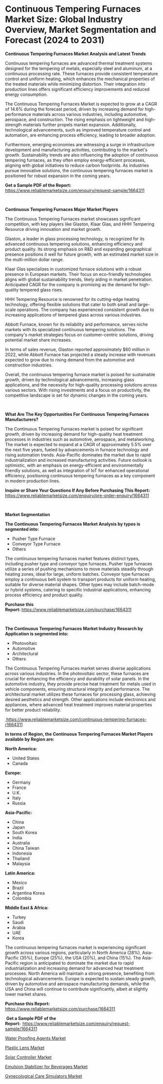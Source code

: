 <p><h1>Continuous Tempering Furnaces Market Size: Global Industry Overview, Market Segmentation and Forecast (2024 to 2031)</h1></p><p><strong>Continuous Tempering Furnaces Market Analysis and Latest Trends</strong></p>
<p><p>Continuous tempering furnaces are advanced thermal treatment systems designed for the tempering of metals, especially steel and aluminum, at a continuous processing rate. These furnaces provide consistent temperature control and uniform heating, which enhances the mechanical properties of the treated materials while minimizing distortion. Their integration into production lines offers significant efficiency improvements and reduced energy consumption.</p><p>The Continuous Tempering Furnaces Market is expected to grow at a CAGR of 14.6% during the forecast period, driven by increasing demand for high-performance materials across various industries, including automotive, aerospace, and construction. The rising emphasis on lightweight and high-strength materials further propels market expansion. Additionally, technological advancements, such as improved temperature control and automation, are enhancing process efficiency, leading to broader adoption.</p><p>Furthermore, emerging economies are witnessing a surge in infrastructure development and manufacturing activities, contributing to the market's growth. Sustainability trends are also influencing the adoption of continuous tempering furnaces, as they often employ energy-efficient processes, aligning with global initiatives to reduce carbon footprints. As industries pursue innovative solutions, the continuous tempering furnaces market is positioned for robust expansion in the coming years.</p></p>
<p><strong>Get a Sample PDF of the Report:&nbsp;</strong> <a href="https://www.reliablemarketsize.com/enquiry/request-sample/1664311?utm_campaign=1167&utm_medium=2&utm_source=Github&utm_content=ia&utm_term=09122024&utm_id=continuous-tempering-furnaces">https://www.reliablemarketsize.com/enquiry/request-sample/1664311</a></p>
<p>&nbsp;</p>
<p><strong>Continuous Tempering Furnaces Major Market Players</strong></p>
<p><p>The Continuous Tempering Furnaces market showcases significant competition, with key players like Glaston, Klaar Glas, and HHH Tempering Resource driving innovation and market growth. </p><p>Glaston, a leader in glass processing technology, is recognized for its advanced continuous tempering solutions, enhancing efficiency and product quality. Its strong emphasis on R&D and expanding geographical presence positions it well for future growth, with an estimated market size in the multi-million dollar range.</p><p>Klaar Glas specializes in customized furnace solutions with a robust presence in European markets. Their focus on eco-friendly technologies aligns with global sustainability trends, likely aiding in market penetration. Anticipated CAGR for the company is promising as the demand for high-quality tempered glass rises.</p><p>HHH Tempering Resource is renowned for its cutting-edge heating technology, offering flexible solutions that cater to both small and large-scale operations. The company has experienced consistent growth due to increasing applications of tempered glass across various industries.</p><p>Abbott Furnace, known for its reliability and performance, serves niche markets with its specialized continuous tempering solutions. The company's market strategies focus on customer-centric solutions, driving potential market share increases.</p><p>In terms of sales revenue, Glaston reported approximately $60 million in 2022, while Abbott Furnace has projected a steady increase with revenues expected to grow due to rising demand from the automotive and construction industries.</p><p>Overall, the continuous tempering furnace market is poised for sustainable growth, driven by technological advancements, increasing glass applications, and the necessity for high-quality processing solutions across various sectors. With rising investments and a focus on productivity, the competitive landscape is set for dynamic changes in the coming years.</p></p>
<p>&nbsp;</p>
<p><strong>What Are The Key Opportunities For Continuous Tempering Furnaces Manufacturers?</strong></p>
<p><p>The Continuous Tempering Furnaces market is poised for significant growth, driven by increasing demand for high-quality heat treatment processes in industries such as automotive, aerospace, and metalworking. The market is expected to expand at a CAGR of approximately 5.5% over the next five years, fueled by advancements in furnace technology and rising automation trends. Asia-Pacific dominates the market due to rapid industrialization and increased manufacturing activities. Future outlook is optimistic, with an emphasis on energy-efficient and environmentally friendly solutions, as well as integration of IoT for enhanced operational efficiency, positioning continuous tempering furnaces as a key component in modern production lines.</p></p>
<p><strong>Inquire or Share Your Questions If Any Before Purchasing This Report:</strong> <a href="https://www.reliablemarketsize.com/enquiry/pre-order-enquiry/1664311?utm_campaign=1167&utm_medium=2&utm_source=Github&utm_content=ia&utm_term=09122024&utm_id=continuous-tempering-furnaces">https://www.reliablemarketsize.com/enquiry/pre-order-enquiry/1664311</a></p>
<p>&nbsp;</p>
<p><strong>Market Segmentation</strong></p>
<p><strong>The Continuous Tempering Furnaces Market Analysis by types is segmented into:</strong></p>
<p><ul><li>Pusher Type Furnace</li><li>Conveyor Type Furnace</li><li>Others</li></ul></p>
<p><p>The continuous tempering furnaces market features distinct types, including pusher type and conveyor type furnaces. Pusher type furnaces utilize a series of pushing mechanisms to move materials steadily through heating zones, ideal for large, uniform batches. Conveyor type furnaces employ a continuous belt system to transport products for uniform heating, suitable for diverse material shapes. Other types may include batch-mode or hybrid systems, catering to specific industrial applications, enhancing process efficiency and product quality.</p></p>
<p><strong>Purchase this Report:&nbsp;</strong><a href="https://www.reliablemarketsize.com/purchase/1664311?utm_campaign=1167&utm_medium=2&utm_source=Github&utm_content=ia&utm_term=09122024&utm_id=continuous-tempering-furnaces">https://www.reliablemarketsize.com/purchase/1664311</a></p>
<p>&nbsp;</p>
<p><strong>The Continuous Tempering Furnaces Market Industry Research by Application is segmented into:</strong></p>
<p><ul><li>Photovoltaic</li><li>Automotive</li><li>Architectural</li><li>Others</li></ul></p>
<p><p>The Continuous Tempering Furnaces market serves diverse applications across various industries. In the photovoltaic sector, these furnaces are crucial for enhancing the efficiency and durability of solar panels. In the automotive industry, they provide precise heat treatment for metals used in vehicle components, ensuring structural integrity and performance. The architectural market utilizes these furnaces for processing glass, achieving desired aesthetics and strength. Other applications include electronics and appliances, where advanced heat treatment improves material properties for better product reliability.</p></p>
<p><a href="https://www.reliablemarketsize.com/continuous-tempering-furnaces-r1664311?utm_campaign=1167&utm_medium=2&utm_source=Github&utm_content=ia&utm_term=09122024&utm_id=continuous-tempering-furnaces">&nbsp;https://www.reliablemarketsize.com/continuous-tempering-furnaces-r1664311</a></p>
<p><strong>In terms of Region, the Continuous Tempering Furnaces Market Players available by Region are:</strong></p>
<p>
    <p> <strong> North America: </strong>
        <ul>
            <li>United States</li>
            <li>Canada</li>
        </ul>
        </p> 
    <p> <strong> Europe: </strong>
        <ul>
            <li>Germany</li>
            <li>France</li>
            <li>U.K.</li>
            <li>Italy</li>
            <li>Russia</li>
        </ul>
        </p> 
    <p> <strong> Asia-Pacific: </strong>
        <ul>
            <li>China</li>
            <li>Japan</li>
            <li>South Korea</li>
            <li>India</li>
            <li>Australia</li>
            <li>China Taiwan</li>
            <li>Indonesia</li>
            <li>Thailand</li>
            <li>Malaysia</li>
        </ul>
        </p> 
    <p> <strong> Latin America: </strong>
        <ul>
            <li>Mexico</li>
            <li>Brazil</li>
            <li>Argentina Korea</li>
            <li>Colombia</li>
        </ul>
        </p> 
    <p> <strong> Middle East & Africa: </strong>
        <ul>
            <li>Turkey</li>
            <li>Saudi</li>
            <li>Arabia</li>
            <li>UAE</li>
            <li>Korea</li>
        </ul>
    </p>
    </p>
<p><p>The continuous tempering furnaces market is experiencing significant growth across various regions, particularly in North America (28%), Asia-Pacific (35%), Europe (25%), the USA (20%), and China (15%). The Asia-Pacific region is anticipated to dominate the market due to rapid industrialization and increasing demand for advanced heat treatment processes. North America will maintain a strong presence, benefiting from technological advancements. Europe is expected to sustain steady growth, driven by automotive and aerospace manufacturing demands, while the USA and China will continue to contribute significantly, albeit at slightly lower market shares.</p></p>
<p><strong>Purchase this Report: </strong><a href="https://www.reliablemarketsize.com/purchase/1664311?utm_campaign=1167&utm_medium=2&utm_source=Github&utm_content=ia&utm_term=09122024&utm_id=continuous-tempering-furnaces">https://www.reliablemarketsize.com/purchase/1664311</a></p>
<p>&nbsp;<strong>Get a Sample PDF of the Report:&nbsp;&nbsp;</strong><a href="https://www.reliablemarketsize.com/enquiry/request-sample/1664311?utm_campaign=1167&utm_medium=2&utm_source=Github&utm_content=ia&utm_term=09122024&utm_id=continuous-tempering-furnaces">https://www.reliablemarketsize.com/enquiry/request-sample/1664311</a></p>
<p><strong></strong></p>
<p><p><a href="https://www.linkedin.com/pulse/foreign-market-opportunities-dynamics-analysis-water-proofing-bhi0c?utm_campaign=1167&utm_medium=2&utm_source=Github&utm_content=ia&utm_term=09122024&utm_id=continuous-tempering-furnaces">Water Proofing Agents Market</a></p><p><a href="https://www.linkedin.com/pulse/whats-propelling-plastic-lens-markets-growth-96-cagr-key-insights-eq7kf?utm_campaign=1167&utm_medium=2&utm_source=Github&utm_content=ia&utm_term=09122024&utm_id=continuous-tempering-furnaces">Plastic Lens Market</a></p><p><a href="https://www.linkedin.com/pulse/projected-growth-solar-controller-market-134-cagr-from-2024-ka2ec?utm_campaign=1167&utm_medium=2&utm_source=Github&utm_content=ia&utm_term=09122024&utm_id=continuous-tempering-furnaces">Solar Controller Market</a></p><p><a href="https://www.linkedin.com/pulse/emulsion-stabilizer-beverages-market-report-mines-projected-vkkbf?utm_campaign=1167&utm_medium=2&utm_source=Github&utm_content=ia&utm_term=09122024&utm_id=continuous-tempering-furnaces">Emulsion Stabilizer for Beverages Market</a></p><p><a href="https://github.com/mabutironaldo/Market-Research-Report-List-6/blob/main/gynecological-care-simulators-market.md?utm_campaign=1167&utm_medium=2&utm_source=Github&utm_content=ia&utm_term=09122024&utm_id=continuous-tempering-furnaces">Gynecological Care Simulators Market</a></p></p>